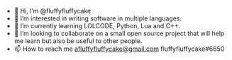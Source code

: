 - 👋 Hi, I’m @fluffyfluffycake
- 👀 I’m interested in writing software in multiple languages.
- 🌱 I’m currently learning LOLCODE, Python, Lua and C++.
- 💞️ I’m looking to collaborate on a small open source project that will help me learn but also be useful to other people.
- 📫 How to reach me afluffyfluffycake@gmail.com fluffyfluffycake#6650

<!---
fluffyfluffycake/fluffyfluffycake is a ✨ special ✨ repository because its `README.md` (this file) appears on your GitHub profile.
You can click the Preview link to take a look at your changes.
--->
